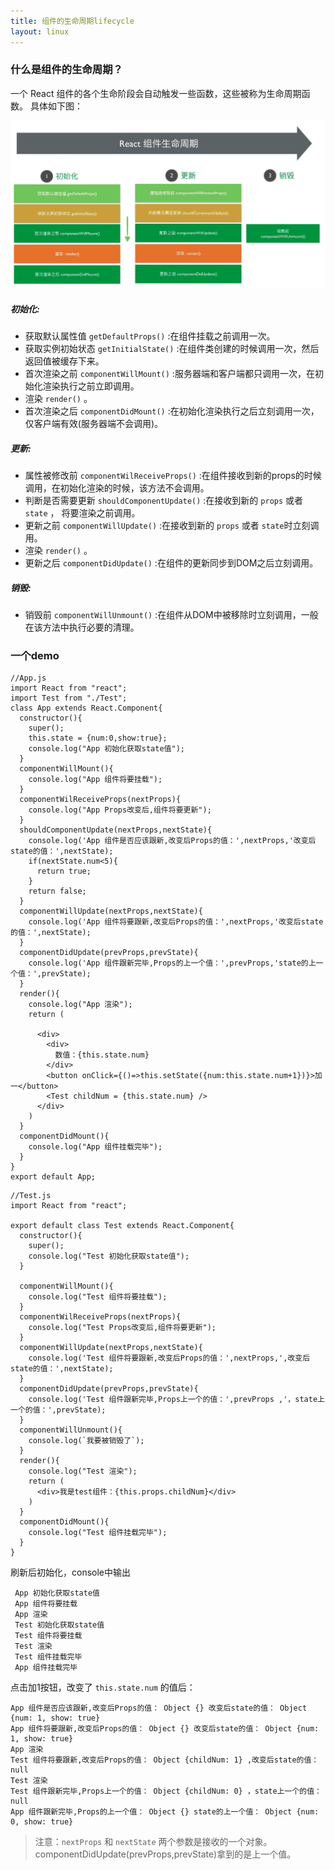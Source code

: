 ```yaml
---
title: 组件的生命周期lifecycle
layout: linux
---
```

### 什么是组件的生命周期？
一个 React 组件的各个生命阶段会自动触发一些函数，这些被称为生命周期函数。
具体如下图：

![](./react-img/2.jpeg)

##### 初始化:

- 获取默认属性值 `getDefaultProps()` :在组件挂载之前调用一次。
- 获取实例初始状态 `getInitialState()` :在组件类创建的时候调用一次，然后返回值被缓存下来。
- 首次渲染之前 `componentWillMount()` :服务器端和客户端都只调用一次，在初始化渲染执行之前立即调用。
- 渲染 `render()` 。
- 首次渲染之后 `componentDidMount()` :在初始化渲染执行之后立刻调用一次，仅客户端有效(服务器端不会调用)。

##### 更新:

- 属性被修改前 `componentWilReceiveProps()` :在组件接收到新的props的时候调用，在初始化渲染的时候，该方法不会调用。
- 判断是否需要更新 `shouldComponentUpdate()` :在接收到新的 `props` 或者 `state` ， 将要渲染之前调用。
- 更新之前 `componentWillUpdate()` :在接收到新的 `props` 或者 `state`时立刻调用。
- 渲染 `render()` 。
- 更新之后 `componentDidUpdate()` :在组件的更新同步到DOM之后立刻调用。

##### 销毁:

- 销毁前 `componentWillUnmount()` :在组件从DOM中被移除时立刻调用，一般在该方法中执行必要的清理。

### 一个demo

```
//App.js
import React from "react";
import Test from "./Test";
class App extends React.Component{
  constructor(){
    super();
    this.state = {num:0,show:true};
    console.log("App 初始化获取state值");
  }
  componentWillMount(){
    console.log("App 组件将要挂载");
  }
  componentWilReceiveProps(nextProps){
    console.log("App Props改变后,组件将要更新");
  }
  shouldComponentUpdate(nextProps,nextState){
    console.log('App 组件是否应该跟新,改变后Props的值：',nextProps,'改变后state的值：',nextState);
    if(nextState.num<5){
      return true;
    }
    return false;
  }
  componentWillUpdate(nextProps,nextState){
    console.log('App 组件将要跟新,改变后Props的值：',nextProps,'改变后state的值：',nextState);
  }
  componentDidUpdate(prevProps,prevState){
    console.log('App 组件跟新完毕,Props的上一个值：',prevProps,'state的上一个值：',prevState);
  }
  render(){
    console.log("App 渲染");
    return (

      <div>
        <div>
          数值：{this.state.num}
        </div>
        <button onClick={()=>this.setState({num:this.state.num+1})}>加一</button>
        <Test childNum = {this.state.num} />
      </div>
    )
  }
  componentDidMount(){
    console.log("App 组件挂载完毕");
  }
}
export default App;
```

```
//Test.js
import React from "react";

export default class Test extends React.Component{
  constructor(){
    super();
    console.log("Test 初始化获取state值");
  }

  componentWillMount(){
    console.log("Test 组件将要挂载");
  }
  componentWilReceiveProps(nextProps){
    console.log("Test Props改变后,组件将要更新");
  }
  componentWillUpdate(nextProps,nextState){
    console.log('Test 组件将要跟新,改变后Props的值：',nextProps,',改变后state的值：',nextState);
  }
  componentDidUpdate(prevProps,prevState){
    console.log('Test 组件跟新完毕,Props上一个的值：',prevProps ,'，state上一个的值：',prevState);
  }
  componentWillUnmount(){
    console.log(`我要被销毁了`);
  }
  render(){
    console.log("Test 渲染");
    return (
      <div>我是test组件：{this.props.childNum}</div>
    )
  }
  componentDidMount(){
    console.log("Test 组件挂载完毕");
  }
}
```

刷新后初始化，console中输出

```
 App 初始化获取state值
 App 组件将要挂载
 App 渲染
 Test 初始化获取state值
 Test 组件将要挂载
 Test 渲染
 Test 组件挂载完毕
 App 组件挂载完毕
```

点击加1按钮，改变了 `this.state.num` 的值后：

```
App 组件是否应该跟新,改变后Props的值： Object {} 改变后state的值： Object {num: 1, show: true}
App 组件将要跟新,改变后Props的值： Object {} 改变后state的值： Object {num: 1, show: true}
App 渲染
Test 组件将要跟新,改变后Props的值： Object {childNum: 1} ,改变后state的值： null
Test 渲染
Test 组件跟新完毕,Props上一个的值： Object {childNum: 0} ，state上一个的值： null
App 组件跟新完毕,Props的上一个值： Object {} state的上一个值： Object {num: 0, show: true}
```

> 注意：`nextProps` 和 `nextState` 两个参数是接收的一个对象。
componentDidUpdate(prevProps,prevState)拿到的是上一个值。
>
